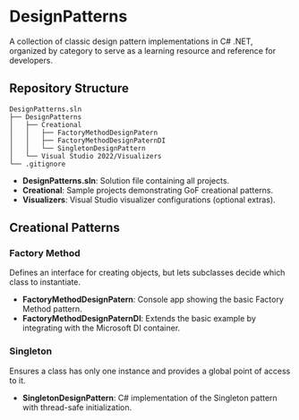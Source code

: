 # DesignPatterns

A collection of classic design pattern implementations in C# .NET, organized by category to serve as a learning resource and reference for developers.

## Repository Structure

```
DesignPatterns.sln
├── DesignPatterns
│   ├── Creational
│   │   ├── FactoryMethodDesignPatern
│   │   ├── FactoryMethodDesignPaternDI
│   │   └── SingletonDesignPattern
│   └── Visual Studio 2022/Visualizers
└── .gitignore
```  

- **DesignPatterns.sln**: Solution file containing all projects.  
- **Creational**: Sample projects demonstrating GoF creational patterns.  
- **Visualizers**: Visual Studio visualizer configurations (optional extras).  

## Creational Patterns

### Factory Method
Defines an interface for creating objects, but lets subclasses decide which class to instantiate.
- **FactoryMethodDesignPatern**: Console app showing the basic Factory Method pattern.  
- **FactoryMethodDesignPaternDI**: Extends the basic example by integrating with the Microsoft DI container.  

### Singleton
Ensures a class has only one instance and provides a global point of access to it.
- **SingletonDesignPattern**: C# implementation of the Singleton pattern with thread-safe initialization.  





